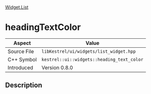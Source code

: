 [Widget.List](index.md)
# headingTextColor
| Aspect | Value |
| --- | --- |
| Source File | `libKestrel/ui/widgets/list_widget.hpp` |
| C++ Symbol | `kestrel::ui::widgets::heading_text_color` |
| Introduced | Version 0.8.0 |
## Description
